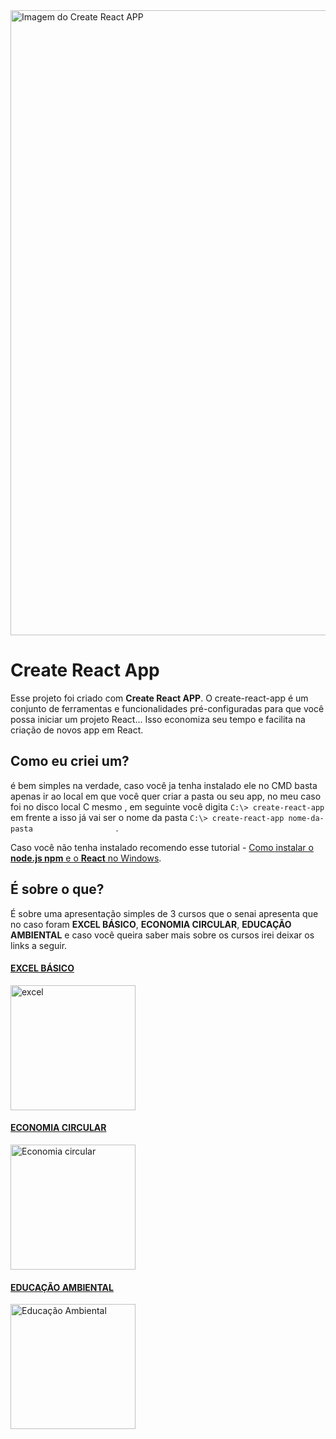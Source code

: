 <img src="https://user-images.githubusercontent.com/71887974/110981381-d4235700-8345-11eb-9d0b-4c5f07a7338d.png" alt="Imagem do Create React APP" width="1000" />


# Create React App

Esse projeto foi criado com **Create React APP**. O create-react-app é um conjunto de ferramentas e funcionalidades pré-configuradas para que você possa iniciar um projeto React... Isso economiza seu tempo e facilita na criação de novos app em React.

## Como eu criei um?

é bem simples na verdade, caso você ja tenha instalado ele no CMD basta apenas ir ao local em que você quer criar a pasta ou seu app, no meu caso foi no disco local C mesmo , em seguinte você digita ``` C:\> create-react-app                ``` em frente a isso já vai ser o nome da pasta ``` C:\> create-react-app nome-da-pasta                   ``` .

Caso você não tenha instalado recomendo esse tutorial - [Como instalar o **node.js npm** e o **React** no Windows](https://www.devmedia.com.br/como-instalar-o-node-js-npm-e-o-react-no-windows/40329).

## É sobre o que?

É sobre uma apresentação simples de 3 cursos que o senai apresenta que no caso foram **EXCEL BÁSICO**, **ECONOMIA CIRCULAR**, **EDUCAÇÃO AMBIENTAL** e caso você queira saber mais sobre os cursos irei deixar os links a seguir.

#### [EXCEL BÁSICO](https://suicobrasileira.sp.senai.br/curso/92632/115/excel-basico)
<img src="https://s2.glbimg.com/caJWl-XvrSgaNHs43wCc4VflPH0=/0x0:620x336/984x0/smart/filters:strip_icc()/s.glbimg.com/po/tt2/f/original/2018/05/24/excel-excel-kommentare-drucken-excel-vba-function-mehrere-rckgabewerte.jpg" alt="excel" width="200"/>

#### [ECONOMIA CIRCULAR](https://suicobrasileira.sp.senai.br/curso/90950/115/economia-circular)
<img src="https://cdn4.ecycle.com.br/cache/images/2020-07/50-650-economia-circular-pb.jpg" alt="Economia circular" width="200"/>

#### [EDUCAÇÃO AMBIENTAL](https://suicobrasileira.sp.senai.br/curso/78391/115/competencia-transversal-educacao-ambiental)
<img src="https://sinergiaengenharia.com.br/wp-content/uploads/2019/01/educacao-ambiental-sinergia-engenharia-de-meio-ambiente.png" alt="Educação Ambiental" width="200"/>
